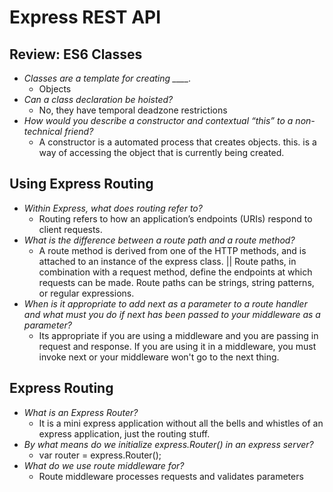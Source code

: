 # Express REST API

## Review: ES6 Classes

* *Classes are a template for creating ____.*
  * Objects
* *Can a class declaration be hoisted?*
  * No, they have temporal deadzone restrictions
* *How would you describe a constructor and contextual “this” to a non-technical friend?*
  * A constructor is a automated process that creates objects. this. is a way of accessing the object that is currently being created.

## Using Express Routing

* *Within Express, what does routing refer to?*
  * Routing refers to how an application’s endpoints (URIs) respond to client requests.
* *What is the difference between a route path and a route method?*
  * A route method is derived from one of the HTTP methods, and is attached to an instance of the express class. || Route paths, in combination with a request method, define the endpoints at which requests can be made. Route paths can be strings, string patterns, or regular expressions.
* *When is it appropriate to add next as a parameter to a route handler and what must you do if next has been passed to your middleware as a parameter?*
  * Its appropriate if you are using a middleware and you are passing in request and response. If you are using it in a middleware, you must invoke next or your middleware won't go to the next thing.

## Express Routing

* *What is an Express Router?*
  * It is a mini express application without all the bells and whistles of an express application, just the routing stuff.
* *By what means do we initialize express.Router() in an express server?*
  * var router = express.Router();
* *What do we use route middleware for?*
  * Route middleware processes requests and validates parameters
